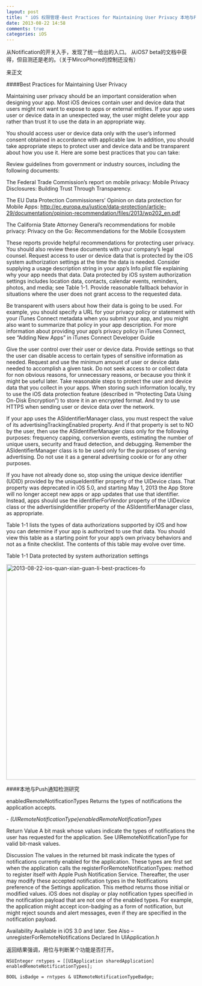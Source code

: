 ```yaml
---
layout: post
title: " iOS 权限管理-Best Practices for Maintaining User Privacy 本地与Push通知检测研究"
date: 2013-08-22 14:58
comments: true
categories: iOS
---
```


从Notification的开关入手，发现了统一给出的入口。
从iOS7 beta的文档中获得，但目测还是老的。（关于MircoPhone的控制还没有）

来正文

####Best Practices for Maintaining User Privacy

Maintaining user privacy should be an important consideration when designing your app. Most iOS devices contain user and device data that users might not want to expose to apps or external entities. If your app uses user or device data in an unexpected way, the user might delete your app rather than trust it to use the data in an appropriate way.

You should access user or device data only with the user’s informed consent obtained in accordance with applicable law. In addition, you should take appropriate steps to protect user and device data and be transparent about how you use it. Here are some best practices that you can take:

Review guidelines from government or industry sources, including the following documents:

The Federal Trade Commission’s report on mobile privacy: Mobile Privacy Disclosures: Building Trust Through Transparency.

The EU Data Protection Commissioners’ Opinion on data protection for Mobile Apps: http://ec.europa.eu/justice/data-protection/article-29/documentation/opinion-recommendation/files/2013/wp202_en.pdf

The California State Attorney General’s recommendations for mobile privacy: Privacy on the Go: Recommendations for the Mobile Ecosystem

These reports provide helpful recommendations for protecting user privacy. You should also review these documents with your company’s legal counsel.
Request access to user or device data that is protected by the iOS system authorization settings at the time the data is needed. Consider supplying a usage description string in your app’s Info.plist file explaining why your app needs that data. Data protected by iOS system authorization settings includes location data, contacts, calendar events, reminders, photos, and media; see Table 1-1. Provide reasonable fallback behavior in situations where the user does not grant access to the requested data.

Be transparent with users about how their data is going to be used. For example, you should specify a URL for your privacy policy or statement with your iTunes Connect metadata when you submit your app, and you might also want to summarize that policy in your app description.
For more information about providing your app’s privacy policy in iTunes Connect, see “Adding New Apps” in iTunes Connect Developer Guide

Give the user control over their user or device data. Provide settings so that the user can disable access to certain types of sensitive information as needed.
Request and use the minimum amount of user or device data needed to accomplish a given task. Do not seek access to or collect data for non obvious reasons, for unnecessary reasons, or because you think it might be useful later.
Take reasonable steps to protect the user and device data that you collect in your apps. When storing such information locally, try to use the iOS data protection feature (described in “Protecting Data Using On-Disk Encryption”) to store it in an encrypted format. And try to use HTTPS when sending user or device data over the network.

If your app uses the ASIdentifierManager class, you must respect the value of its advertisingTrackingEnabled property. And if that property is set to NO by the user, then use the ASIdentifierManager class only for the following purposes: frequency capping, conversion events, estimating the number of unique users, security and fraud detection, and debugging. Remember the ASIdentifierManager class is to be used only for the purposes of serving advertising. Do not use it as a general advertising cookie or for any other purposes.

If you have not already done so, stop using the unique device identifier (UDID) provided by the uniqueIdentifier property of the UIDevice class. That property was deprecated in iOS 5.0, and starting May 1, 2013 the App Store will no longer accept new apps or app updates that use that identifier. Instead, apps should use the identifierForVendor property of the UIDevice class or the advertisingIdentifier property of the ASIdentifierManager class, as appropriate.

Table 1-1 lists the types of data authorizations supported by iOS and how you can determine if your app is authorized to use that data. You should view this table as a starting point for your app’s own privacy behaviors and not as a finite checklist. The contents of this table may evolve over time.

Table 1-1  Data protected by system authorization settings

<a href="http://www.flickr.com/photos/105999540@N03/10374969633/" title="2013-08-22-ios-quan-xian-guan-li-best-practices-fo by EricShj, on Flickr"><img src="http://farm4.staticflickr.com/3752/10374969633_b25523eb45_b.jpg" width="703" height="573" alt="2013-08-22-ios-quan-xian-guan-li-best-practices-fo"></a>




####本地与Push通知检测研究

enabledRemoteNotificationTypes
Returns the types of notifications the application accepts.

*- (UIRemoteNotificationType)enabledRemoteNotificationTypes*

Return Value
A bit mask whose values indicate the types of notifications the user has requested for the application. See UIRemoteNotificationType for valid bit-mask values.

Discussion
The values in the returned bit mask indicate the types of notifications currently enabled for the application. These types are first set when the application calls the registerForRemoteNotificationTypes: method to register itself with Apple Push Notification Service. Thereafter, the user may modify these accepted notification types in the Notifications preference of the Settings application. This method returns those initial or modified values. iOS does not display or play notification types specified in the notification payload that are not one of the enabled types. For example, the application might accept icon-badging as a form of notification, but might reject sounds and alert messages, even if they are specified in the notification payload.

Availability
Available in iOS 3.0 and later.
See Also
– unregisterForRemoteNotifications
Declared In
UIApplication.h

返回结果强调，用位与判断某个功能是否打开。

```
NSUInteger rntypes = [[UIApplication sharedApplication] enabledRemoteNotificationTypes];

BOOL isBadge = rntypes & UIRemoteNotificationTypeBadge;
```